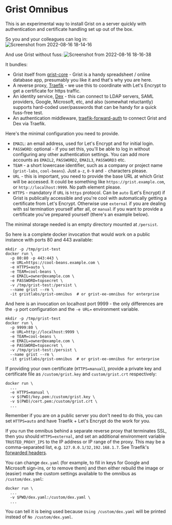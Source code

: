 Grist Omnibus
=============

This is an experimental way to install Grist on a server
quickly with authentication and certificate handling set up
out of the box.

So you and your colleagues can log in:
![Screenshot from 2022-08-16 18-14-16](https://user-images.githubusercontent.com/118367/184994955-df9359d6-86b3-4147-9214-058b2c8c5fe7.png)

And use Grist without fuss:
![Screenshot from 2022-08-16 18-16-38](https://user-images.githubusercontent.com/118367/184995003-aa4ae6e7-6a05-420f-98a8-36b465bc2a81.png)

It bundles:

 * Grist itself from [grist-core](https://github.com/gristlabs/grist-core/) -
   Grist is a handy spreadsheet / online database app,
   presumably you like it and that's why you are here.
 * A reverse proxy, [Traefik](https://github.com/traefik/traefik) -
   we use this to coordinate with Let's Encrypt to get a
   certificate for https traffic.
 * An identity service, [Dex](https://github.com/dexidp/dex/) -
   this can connect to LDAP servers, SAML providers, Google,
   Microsoft, etc, and also (somewhat reluctantly) supports
   hard-coded user/passwords that can be handy for a quick
   fuss-free test.
 * An authentication middleware, [traefik-forward-auth](https://github.com/thomseddon/traefik-forward-auth) to
   connect Grist and Dex via Traefik.

Here's the minimal configuration you need to provide.
 * `EMAIL`: an email address, used for Let's Encrypt and for
   initial login.
 * `PASSWORD`: optional - if you set this, you'll be able to
   log in without configuring any other authentication
   settings. You can add more accounts as `EMAIL2`,
   `PASSWORD2`, `EMAIL3`, `PASSWORD3` etc.
 * `TEAM` - a short lowercase identifier, such as a company or project name
   (`grist-labs`, `cool-beans`). Just `a-z`, `0-9` and
   `-` characters please.
 * `URL` - this is important, you need to provide the base
   URL at which Grist will be accessed. It could be something
   like `https://grist.example.com`, or `http://localhost:9999`.
   No path element please.
 * `HTTPS` - mandatory if `URL` is `https` protocol. Can be
   `auto` (Let's Encrypt) if Grist is publically accessible and
   you're cool with automatically getting a certificate from
   Let's Encrypt. Otherwise use `external` if you are dealing
   with ssl termination yourself after all, or `manual` if you want
   to provide a certificate you've prepared yourself (there's an
   example below).

The minimal storage needed is an empty directory mounted
at `/persist`.

So here is a complete docker invocation that would work on a public
instance with ports 80 and 443 available:
```
mkdir -p /tmp/grist-test
docker run \
  -p 80:80 -p 443:443 \
  -e URL=https://cool-beans.example.com \
  -e HTTPS=auto \
  -e TEAM=cool-beans \
  -e EMAIL=owner@example.com \
  -e PASSWORD=topsecret \
  -v /tmp/grist-test:/persist \
  --name grist --rm \
  -it gristlabs/grist-omnibus  # or grist-ee-omnibus for enterprise
```

And here is an invocation on localhost port 9999 - the only
differences are the `-p` port configuration and the `-e URL=` environment
variable.
```
mkdir -p /tmp/grist-test
docker run \
  -p 9999:80 \
  -e URL=http://localhost:9999 \
  -e TEAM=cool-beans \
  -e EMAIL=owner@example.com \
  -e PASSWORD=topsecret \
  -v /tmp/grist-test:/persist \
  --name grist --rm \
  -it gristlabs/grist-omnibus  # or grist-ee-omnibus for enterprise
```

If providing your own certificate (`HTTPS=manual`), provide a
private key and certificate file as `/custom/grist.key` and
`custom/grist.crt` respectively:

```
docker run \
  ...
  -e HTTPS=manual \
  -v $(PWD)/key.pem:/custom/grist.key \
  -v $(PWD)/cert.pem:/custom/grist.crt \
  ...
```

Remember if you are on a public server you don't need to do this, you can
set `HTTPS=auto` and have Traefik + Let's Encrypt do the work for you.

If you run the omnibus behind a separate reverse proxy that terminates SSL, then you should
`HTTPS=external`, and set an additional environment variable `TRUSTED_PROXY_IPS` to the IP
address or IP range of the proxy. This may be a comma-separated list, e.g.
`127.0.0.1/32,192.168.1.7`. See Traefik's [forwarded
headers](https://doc.traefik.io/traefik/routing/entrypoints/#forwarded-headers).

You can change `dex.yaml` (for example, to fill in keys for Google
and Microsoft sign-ins, or to remove them) and then either rebuild
the image or (easier) make the custom settings available to the omnibus
as `/custom/dex.yaml`:

```
docker run \
  ...
  -v $PWD/dex.yaml:/custom/dex.yaml \
  ...
```

You can tell it is being used because `Using /custom/dex.yaml` will
be printed instead of `No /custom/dex.yaml`.
